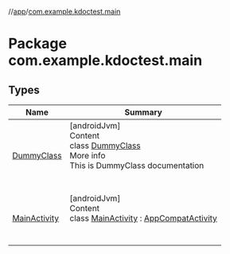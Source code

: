 //[app](../../index.md)/[com.example.kdoctest.main](index.md)



# Package com.example.kdoctest.main  


## Types  
  
|  Name |  Summary | 
|---|---|
| <a name="com.example.kdoctest.main/DummyClass///PointingToDeclaration/"></a>[DummyClass](-dummy-class/index.md)| <a name="com.example.kdoctest.main/DummyClass///PointingToDeclaration/"></a>[androidJvm]  <br>Content  <br>class [DummyClass](-dummy-class/index.md)  <br>More info  <br>This is DummyClass documentation  <br><br><br>|
| <a name="com.example.kdoctest.main/MainActivity///PointingToDeclaration/"></a>[MainActivity](-main-activity/index.md)| <a name="com.example.kdoctest.main/MainActivity///PointingToDeclaration/"></a>[androidJvm]  <br>Content  <br>class [MainActivity](-main-activity/index.md) : [AppCompatActivity](https://developer.android.com/reference/kotlin/androidx/appcompat/app/AppCompatActivity.html)  <br><br><br>|

